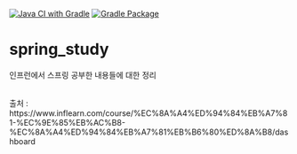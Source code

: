 [![Java CI with Gradle](https://github.com/wjdgns2751/spring_study/actions/workflows/gradle.yml/badge.svg)](https://github.com/wjdgns2751/spring_study/actions/workflows/gradle.yml)
[![Gradle Package](https://github.com/wjdgns2751/spring_study/actions/workflows/gradle-publish.yml/badge.svg)](https://github.com/wjdgns2751/spring_study/actions/workflows/gradle-publish.yml)
# spring_study

인프런에서 스프링 공부한 내용들에 대한 정리

<br>
출처 : https://www.inflearn.com/course/%EC%8A%A4%ED%94%84%EB%A7%81-%EC%9E%85%EB%AC%B8-%EC%8A%A4%ED%94%84%EB%A7%81%EB%B6%80%ED%8A%B8/dashboard
